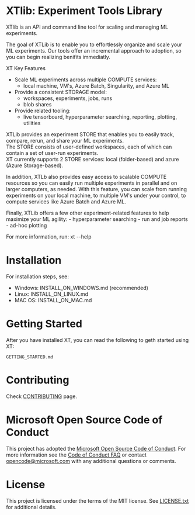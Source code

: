 # XTlib: Experiment Tools Library

XTlib is an API and command line tool for scaling and managing ML experiments.  

The goal of XTLib is to enable you to effortlessly organize and scale your ML experiments.
Our tools offer an incremental approach to adoption, so you can begin realizing benifits immediatly.

XT Key Features
  - Scale ML experiments across multiple COMPUTE services:
      - local machine, VM's, Azure Batch, Singularity, and Azure ML
  - Provide a consistent STORAGE model:
      - workspaces, experiments, jobs, runs
      - blob shares 
  - Provide related tooling:
      - live tensorboard, hyperparameter searching, reporting, plotting, utilities

XTLib provides an experiment STORE that enables you to easily track, compare, rerun, and share your ML experiments.  
The STORE consists of user-defined workspaces, each of which can contain a set of user-run experiments.  
XT currently supports 2 STORE services: local (folder-based) and azure (Azure Storage-based).

In addition, XTLb also provides easy access to scalable COMPUTE resources so you can 
easily run multiple experiments in parallel and on larger computers, as needed.  With this feature, 
you can scale from running  experiments on your local machine, to multiple VM's under your control, to compute 
services like Azure Batch and Azure ML.

Finally, XTLib offers a few other experiment-related features to help maximize your ML agility:
    - hyperparameter searching
    - run and job reports
    - ad-hoc plotting

For more information, run: xt --help

# Installation

For installation steps, see:

   - Windows:   INSTALL_ON_WINDOWS.md  (recommended)
   - Linux:     INSTALL_ON_LINUX.md
   - MAC OS:    INSTALL_ON_MAC.md

# Getting Started

After you have installed XT, you can read the following to geth started using XT:

    GETTING_STARTED.md

# Contributing

Check [CONTRIBUTING](CONTRIBUTING.md) page.

# Microsoft Open Source Code of Conduct

This project has adopted the [Microsoft Open Source Code of Conduct](https://opensource.microsoft.com/codeofconduct/).
For more information see the [Code of Conduct FAQ](https://opensource.microsoft.com/codeofconduct/faq/)
or contact [opencode@microsoft.com](mailto:opencode@microsoft.com) with any additional questions or comments.

# License

This project is licensed under the terms of the MIT license. See [LICENSE.txt](LICENSE.txt) for additional details.
